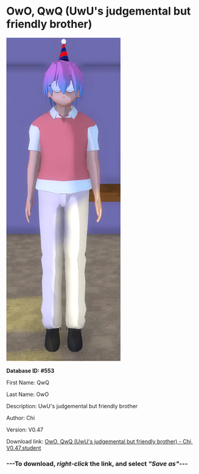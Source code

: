 # OwO, QwQ (UwU's judgemental but friendly brother)

<img src="https://raw.githubusercontent.com/Arbiter1223/Daigaku-Gurashi-Custom-Students/master/Students/Files/OwO%2C%20QwQ%20(UwU's%20judgemental%20but%20friendly%20brother).png" title="OwO, QwQ (UwU's judgemental but friendly brother) - Chi, V0.47">

**Database ID: #553**

First Name: QwQ

Last Name: OwO

Description: UwU's judgemental but friendly brother

Author: Chi

Version: V0.47

Download link: <a href="https://raw.githubusercontent.com/Arbiter1223/Daigaku-Gurashi-Custom-Students/master/Students/Files/OwO%2C%20QwQ%20(UwU's%20judgemental%20but%20friendly%20brother)%20-%20Chi%2C%20V0.47.student">OwO, QwQ (UwU's judgemental but friendly brother) - Chi, V0.47.student</a>

### ---**To download, _right-click_ the link, and select _"Save as"_**---
